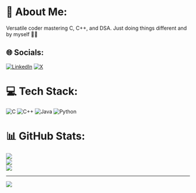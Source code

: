 # 💫 About Me:
Versatile coder mastering C, C++, and DSA. Just doing things different and by myself 🤌✨


## 🌐 Socials:
[![LinkedIn](https://img.shields.io/badge/LinkedIn-%230077B5.svg?logo=linkedin&logoColor=white)](https://linkedin.com/in/https://www.linkedin.com/in/saiman-saxena-907489214/) [![X](https://img.shields.io/badge/X-black.svg?logo=X&logoColor=white)](https://x.com/https://twitter.com/SaimanSaxena) 

# 💻 Tech Stack:
![C](https://img.shields.io/badge/c-%2300599C.svg?style=for-the-badge&logo=c&logoColor=white) ![C++](https://img.shields.io/badge/c++-%2300599C.svg?style=for-the-badge&logo=c%2B%2B&logoColor=white) ![Java](https://img.shields.io/badge/java-%23ED8B00.svg?style=for-the-badge&logo=openjdk&logoColor=white) ![Python](https://img.shields.io/badge/python-3670A0?style=for-the-badge&logo=python&logoColor=ffdd54)
# 📊 GitHub Stats:
![](https://github-readme-stats.vercel.app/api?username=SaimanSaxena1555&theme=radical&hide_border=false&include_all_commits=true&count_private=false)<br/>
![](https://github-readme-streak-stats.herokuapp.com/?user=SaimanSaxena1555&theme=radical&hide_border=false)<br/>
![](https://github-readme-stats.vercel.app/api/top-langs/?username=SaimanSaxena1555&theme=radical&hide_border=false&include_all_commits=true&count_private=false&layout=compact)

---
[![](https://visitcount.itsvg.in/api?id=SaimanSaxena1555&icon=4&color=1)](https://visitcount.itsvg.in)

<!-- Proudly created with GPRM ( https://gprm.itsvg.in ) -->